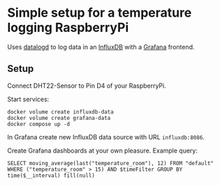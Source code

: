 # Simple setup for a temperature logging RaspberryPi

Uses [datalogd](https://datalogd.readthedocs.io) to log data in an [InfluxDB](https://www.influxdata.com) with a [Grafana](https://grafana.com) frontend.

## Setup

Connect DHT22-Sensor to Pin D4 of your RaspberryPi.

Start services:

```
docker volume create influxdb-data
docker volume create grafana-data
docker compose up -d
```

In Grafana create new InfluxDB data source with URL `influxdb:8086`.

Create Grafana dashboards at your own pleasure. Example query:

```
SELECT moving_average(last("temperature_room"), 12) FROM "default" WHERE ("temperature_room" > 15) AND $timeFilter GROUP BY time($__interval) fill(null)
```